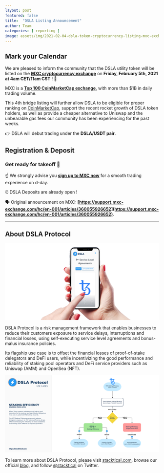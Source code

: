 ```yaml
---
layout: post
featured: false
title:  "DSLA Listing Announcement"
author: Team
categories: [ reporting ]
image: assets/img/2021-02-04-dsla-token-cryptocurrency-listing-mxc-exchange-february-5-2021-fintech-legaltech-insurtech-defi.jpg
---
```


## Mark your Calendar

We are pleased to inform the community that the DSLA utility token will be listed on the **[MXC cryptocurrency exchange](https://www.mxc.com/)** on **Friday, February 5th, 2021 at 4am CET/11am CST** ! 🎉

MXC is a **[Top 100 CoinMarketCap exchange](https://coinmarketcap.com/rankings/exchanges/)**, with more than $1B in daily trading volume. 

This 4th bridge listing will further allow DSLA to be eligible for proper ranking on [CoinMarketCap](https://coinmarketcap.com/currencies/dsla-protocol/), support the recent rocket growth of DSLA token holders, as well as provide a cheaper alternative to Uniswap and the unbearable gas fees our community has been experiencing for the past weeks.

👉 DSLA will debut trading under the **DSLA/USDT pair**.

## Registration & Deposit
### Get ready for takeoff 🚀

☝️ We strongly advise you **[sign up to MXC now](https://mxc.com)** for a smooth trading experience on d-day.

⏰ DSLA Deposits are already open !

🗣 Original announcement on MXC: **[https://support.mxc-exchange.com/hc/en-001/articles/360055926652](https://support.mxc-exchange.com/hc/en-001/articles/360055926652)**.

___

## About DSLA Protocol
[![DSLA Network, Tezos SLA](/assets/img/2021-01-22-stacktical-dsla-protocol-itsm-sla-tezos-xtz-staking-baking-fintech-legaltech-insurtech-defi.jpg)](https://stacktical.com)

DSLA Protocol is a risk management framework that enables businesses to reduce their customers exposure to service delays, interruptions and financial losses, using self-executing service level agreements and bonus-malus insurance policies.

Its flagship use case is to offset the financial losses of proof-of-stake delegators and DeFi users, while incentivizing the good performance and reliability of staking pool operators and DeFi service providers such as Uniswap (AMM) and OpenSea (NFT).

[![Tezos (XTZ) Baking Efficiency Agreement](/assets/img/dsla-protocol_activities_staking-efficiency_XTZ.png)](https://stacktical.com)

To learn more about DSLA Protocol, please visit [stacktical.com](https://stacktical.com), browse our official [blog](https://blog.stacktical.com), and follow [@stacktical](https://twitter.com/Stacktical) on Twitter.
